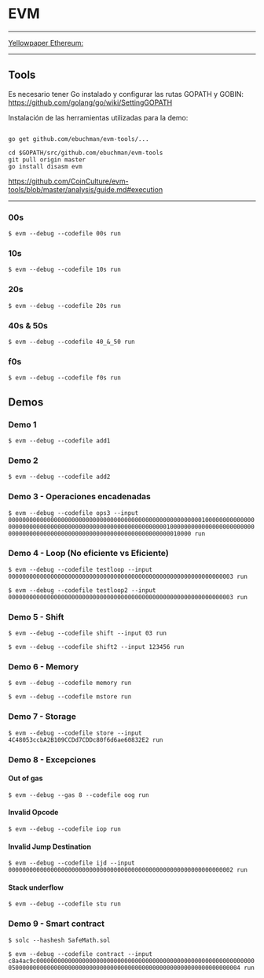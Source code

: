 # EVM
---
[Yellowpaper Ethereum:](https://ethereum.github.io/yellowpaper/paper.pdf)

---

## Tools

Es necesario tener Go instalado y configurar las rutas GOPATH y GOBIN:
https://github.com/golang/go/wiki/SettingGOPATH

Instalación de las herramientas utilizadas para la demo:

```

go get github.com/ebuchman/evm-tools/...

cd $GOPATH/src/github.com/ebuchman/evm-tools
git pull origin master
go install disasm evm
```
https://github.com/CoinCulture/evm-tools/blob/master/analysis/guide.md#execution

---

### 00s
```$ evm --debug --codefile 00s run```
### 10s
```$ evm --debug --codefile 10s run```
### 20s
```$ evm --debug --codefile 20s run```
### 40s & 50s
```$ evm --debug --codefile 40_&_50 run```
### f0s
```$ evm --debug --codefile f0s run```

## Demos

### Demo 1
```$ evm --debug --codefile add1```

### Demo 2
```$ evm --debug --codefile add2```

### Demo 3 - Operaciones encadenadas
```$ evm --debug --codefile ops3 --input 000000000000000000000000000000000000000000000000000000010000000000000000000000000000000000000000000000000000000000010000000000000000000000000000000000000000000000000000000000000000000000010000 run```

### Demo 4 - Loop (No eficiente vs Eficiente)
```$ evm --debug --codefile testloop --input 0000000000000000000000000000000000000000000000000000000000000003 run```

```$ evm --debug --codefile testloop2 --input 0000000000000000000000000000000000000000000000000000000000000003 run```

### Demo 5 - Shift 
```$ evm --debug --codefile shift --input 03 run```

```$ evm --debug --codefile shift2 --input 123456 run```

### Demo 6 - Memory
```$ evm --debug --codefile memory run```

```$ evm --debug --codefile mstore run```

### Demo 7 - Storage
```$ evm --debug --codefile store --input 4C48053ccbA2B109CCDd7CDDc80f6d6ae60832E2 run```

### Demo 8 - Excepciones

#### Out of gas
```$ evm --debug --gas 8 --codefile oog run```

#### Invalid Opcode
```$ evm --debug --codefile iop run```

#### Invalid Jump Destination
```$ evm --debug --codefile ijd --input 0000000000000000000000000000000000000000000000000000000000000002 run```

#### Stack underflow
```$ evm --debug --codefile stu run```

### Demo 9 - Smart contract
```$ solc --hashesh SafeMath.sol```

```$ evm --debug --codefile contract --input c8a4ac9c00000000000000000000000000000000000000000000000000000000000000050000000000000000000000000000000000000000000000000000000000000004 run```